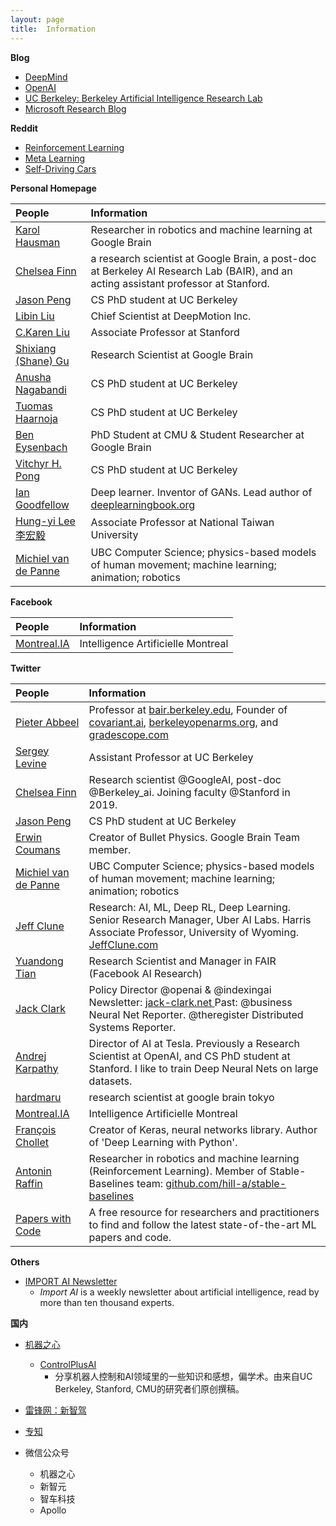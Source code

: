 ```yaml
---
layout: page
title:  Information
---
```


**Blog**

- [DeepMind](https://deepmind.com/blog/)
- [OpenAI](https://openai.com/blog/)
- [UC Berkeley: Berkeley Artificial Intelligence Research Lab](https://bair.berkeley.edu/blog/?refresh=1)
- [Microsoft Research Blog](https://www.microsoft.com/en-us/research/blog/)

**Reddit**

- [Reinforcement Learning](https://www.reddit.com/r/reinforcementlearning/)
- [Meta Learning](https://www.reddit.com/r/metalearning/)
- [Self-Driving Cars](https://www.reddit.com/r/SelfDrivingCars/)

**Personal Homepage**

| People | Information|
| :------ |:--- |
| [Karol Hausman](https://karolhausman.github.io/) | Researcher in robotics and machine learning at Google Brain |
| [Chelsea Finn](http://people.eecs.berkeley.edu/~cbfinn/) | a research scientist at Google Brain, a post-doc at Berkeley AI Research Lab (BAIR), and an acting assistant professor at Stanford. |
| [Jason Peng](https://xbpeng.github.io/) | CS PhD student at UC Berkeley |
| [Libin Liu](http://libliu.com/) | Chief Scientist at DeepMotion Inc.| 
| [C.Karen Liu](https://cs.stanford.edu/~karenliu/Home.html) | Associate Professor at Stanford |
| [Shixiang (Shane) Gu](https://sites.google.com/view/gugurus/home) | Research Scientist at Google Brain |
| [Anusha Nagabandi](https://people.eecs.berkeley.edu/~nagaban2/papers.html) | CS PhD student at UC Berkeley |
| [Tuomas Haarnoja](https://people.eecs.berkeley.edu/~haarnoja/) | CS PhD student at UC Berkeley |
| [Ben Eysenbach](https://ben-eysenbach.github.io/) | PhD Student at CMU & Student Researcher at Google Brain |
| [Vitchyr H. Pong](http://people.eecs.berkeley.edu/~vitchyr/) | CS PhD student at UC Berkeley |
| [Ian Goodfellow](http://www.iangoodfellow.com/slides/) | Deep learner. Inventor of GANs. Lead author of [deeplearningbook.org](http://www.deeplearningbook.org) |
| [Hung-yi Lee 李宏毅](http://speech.ee.ntu.edu.tw/~tlkagk/index.html) | Associate Professor at National Taiwan University |
| [Michiel van de Panne](https://www.cs.ubc.ca/~van/papers/index.html) | UBC Computer Science; physics-based models of human movement; machine learning; animation; robotics |

**Facebook**

| People | Information|
| :------ |:--- |
| [Montreal.IA](https://www.facebook.com/MontrealAI) | Intelligence Artificielle Montreal |


**Twitter**

| People | Information|
| :------ |:--- |
| [Pieter Abbeel](https://twitter.com/pabbeel) | Professor at [bair.berkeley.edu](https://bair.berkeley.edu), Founder of [covariant.ai](http://covariant.ai), [berkeleyopenarms.org](https://www.berkeleyopenarms.org/), and [gradescope.com](http://gradescope.com)|
| [Sergey Levine](https://twitter.com/svlevine) | Assistant Professor at UC Berkeley|
| [Chelsea Finn](https://twitter.com/chelseabfinn) | Research scientist @GoogleAI, post-doc @Berkeley_ai. Joining faculty @Stanford in 2019. |
| [Jason Peng](https://twitter.com/xbpeng4) | CS PhD student at UC Berkeley|
| [Erwin Coumans](https://twitter.com/erwincoumans) | Creator of Bullet Physics. Google Brain Team member.|
| [Michiel van de Panne](https://twitter.com/Mvandepanne) | UBC Computer Science; physics-based models of human movement; machine learning; animation; robotics | 
| [Jeff Clune](https://twitter.com/jeffclune) | Research: AI, ML, Deep RL, Deep Learning. Senior Research Manager, Uber AI Labs. Harris Associate Professor, University of Wyoming. [JeffClune.com](http://JeffClune.com) |
| [Yuandong Tian](https://twitter.com/tydsh?lang=en) | Research Scientist and Manager in FAIR (Facebook AI Research)|
| [Jack Clark](https://twitter.com/jackclarkSF) | Policy Director @openai & @indexingai Newsletter: [jack-clark.net ](http://www.jack-clark.net)  Past: @business Neural Net Reporter. @theregister Distributed Systems Reporter. |
| [Andrej Karpathy](https://twitter.com/karpathy) | Director of AI at Tesla. Previously a Research Scientist at OpenAI, and CS PhD student at Stanford. I like to train Deep Neural Nets on large datasets. |
| [hardmaru](https://twitter.com/hardmaru) | research scientist at google brain tokyo |
| [Montreal.IA](https://twitter.com/Montreal_IA) | Intelligence Artificielle Montreal |
| [François Chollet](https://twitter.com/fchollet) |Creator of Keras, neural networks library. Author of 'Deep Learning with Python'. | 
| [Antonin Raffin](https://twitter.com/araffin2) | Researcher in robotics and machine learning (Reinforcement Learning). Member of Stable-Baselines team: [github.com/hill-a/stable-baselines](https://github.com/hill-a/stable-baselines) |
| [Papers with Code](https://twitter.com/paperswithcode) | A free resource for researchers and practitioners to find and follow the latest state-of-the-art ML papers and code. |


**Others**

- [IMPORT AI Newsletter](https://jack-clark.net/)
	- *Import AI* is a weekly newsletter about artificial intelligence, read by more than ten thousand experts. 

**国内**

- [机器之心](https://www.jiqizhixin.com/)
	- [ControlPlusAI](https://www.jiqizhixin.com/columns/ControlPlusAI)
		- 分享机器人控制和AI领域里的一些知识和感想，偏学术。由来自UC Berkeley, Stanford, CMU的研究者们原创撰稿。
- [雷锋网：新智驾](https://www.leiphone.com/category/transportation)
- [专知](http://www.zhuanzhi.ai/)

- 微信公众号
	- 机器之心
	- 新智元
	- 智车科技
	- Apollo





